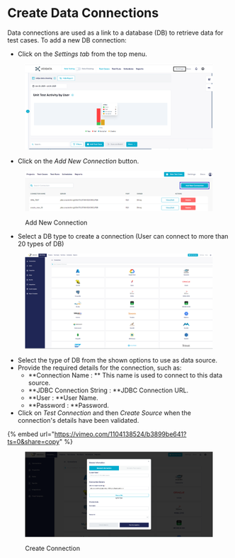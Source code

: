 # Create Data Connections

Data connections are used as a link to a database (DB) to retrieve data for test cases. To add a new DB connection:

* Click on the _Settings tab_ from the top menu.

<figure><img src="../../../.gitbook/assets/Screenshot 2025-07-24 185623.png" alt=""><figcaption></figcaption></figure>

* Click on the _Add New Connection_ button.

<figure><img src="../../../.gitbook/assets/add_new_conn.PNG" alt=""><figcaption><p>Add New Connection</p></figcaption></figure>

* Select a DB type to create a connection (User can connect to more than 20 types of DB)

<figure><img src="../../../.gitbook/assets/image (7) (1) (1).png" alt=""><figcaption></figcaption></figure>

* Select the type of DB from the shown options to use as data source.
* Provide the required details for the connection, such as:
  * \*\*Connection Name : \*\* This name is used to connect to this data source.
  * \*\*JDBC Connection String : \*\*JDBC Connection URL.
  * \*\*User : \*\*User Name.
  * \*\*Password : \*\*Password.
* Click on _Test Connection_ and then _Create Source_ when the connection's details have been validated.

{% embed url="https://vimeo.com/1104138524/b3899be641?ts=0&share=copy" %}

<figure><img src="../../../.gitbook/assets/Screenshot 2024-12-16 135159.png" alt=""><figcaption><p>Create Connection</p></figcaption></figure>
